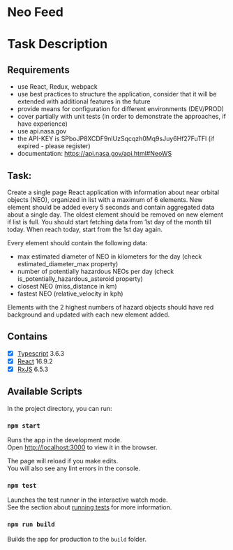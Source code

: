 # Neo Feed

# Task Description

## Requirements

-	use React, Redux, webpack
- use best practices to structure the application, consider that it will be extended with additional features in the future
-	provide means for configuration for different environments (DEV/PROD)
-	cover partially with unit tests (in order to demonstrate the approaches, if have experience)
-	use api.nasa.gov
-	the API-KEY is SPboJP8XCDF9nlUzSqcqzh0Mq9sJuy6Hf27FuTFl (if expired - please register)
-	documentation:  https://api.nasa.gov/api.html#NeoWS


## Task:

Create a single page React application with information about near orbital objects (NEO), organized in list with a maximum of 6 elements. New element should be added every 5 seconds and contain aggregated data about a single day. The oldest element should be removed on new element if list is full. You should start fetching data from 1st day of the month till today. When reach today, start from the 1st day again.

Every element should contain the following data:

-	max estimated diameter of NEO in kilometers for the day (check estimated_diameter_max property)
-	number of potentially hazardous NEOs per day (check is_potentially_hazardous_asteroid property)
-	closest NEO (miss_distance in km)
-	fastest NEO (relative_velocity in kph)

Elements with the 2 highest numbers of hazard objects should have red background and updated with each new element added.

## Contains

- [x] [Typescript](https://www.typescriptlang.org/) 3.6.3
- [x] [React](https://facebook.github.io/react/) 16.9.2
- [x] [RxJS](http://reactivex.io/rxjs/) 6.5.3

## Available Scripts

In the project directory, you can run:

### `npm start`

Runs the app in the development mode.<br>
Open [http://localhost:3000](http://localhost:3000) to view it in the browser.

The page will reload if you make edits.<br>
You will also see any lint errors in the console.

### `npm test`

Launches the test runner in the interactive watch mode.<br>
See the section about [running tests](https://facebook.github.io/create-react-app/docs/running-tests) for more information.

### `npm run build`

Builds the app for production to the `build` folder.<br>

